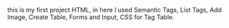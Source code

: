 this is my first project HTML, in here I used Semantic Tags, List Tags, Add Image, Create Table, Forms and Input, CSS for Tag Table.
